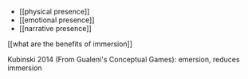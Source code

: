  - [[physical presence]]
 - [[emotional presence]]
 - [[narrative presence]]

[[what are the benefits of immersion]]

Kubinski 2014 (From Gualeni's Conceptual Games): emersion, reduces immersion